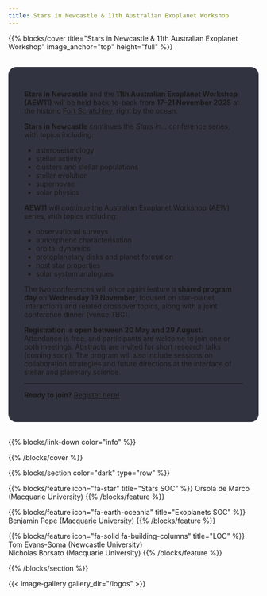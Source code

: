 ```yaml
---
title: Stars in Newcastle & 11th Australian Exoplanet Workshop
---
```


{{% blocks/cover title="Stars in Newcastle & 11th Australian Exoplanet Workshop" image_anchor="top" height="full" %}}

<div style="max-width:800px; margin:2rem auto; background-color: rgba(1, 2, 18, 0.8); padding: 2rem; border-radius: 1rem; text-align: left;">

**Stars in Newcastle** and the **11th Australian Exoplanet Workshop (AEW11)** will be held back-to-back from **17–21 November 2025** at the historic [Fort Scratchley](https://fortscratchley.org.au/), right by the ocean.

**Stars in Newcastle** continues the *Stars in...* conference series, with topics including:

- asteroseismology  
- stellar activity  
- clusters and stellar populations  
- stellar evolution  
- supernovae  
- solar physics  

**AEW11** will continue the Australian Exoplanet Workshop (AEW) series, with topics including:

- observational surveys  
- atmospheric characterisation  
- orbital dynamics  
- protoplanetary disks and planet formation  
- host star properties  
- solar system analogues  

The two conferences will once again feature a **shared program day** on **Wednesday 19 November**, focused on star–planet interactions and related crossover topics, along with a joint conference dinner (venue TBC).

**Registration is open between 20 May and 29 August.**  
Attendance is free, and participants are welcome to join one or both meetings. Abstracts are invited for short research talks (coming soon). The program will also include sessions on collaboration strategies and future directions at the interface of stellar and planetary science.

---

**Ready to join?** [Register here!](https://exoplanets.au/registration/)

</div>

{{% blocks/link-down color="info" %}}

{{% /blocks/cover %}}

{{% blocks/section color="dark" type="row" %}}

{{% blocks/feature icon="fa-star" title="Stars SOC" %}} Orsola de Marco (Macquarie University)
{{% /blocks/feature %}}

{{% blocks/feature icon="fa-earth-oceania" title="Exoplanets SOC" %}} Benjamin Pope (Macquarie University)
{{% /blocks/feature %}}

{{% blocks/feature icon="fa-solid fa-building-columns" title="LOC" %}} Tom Evans-Soma (Newcastle University)  
Nicholas Borsato (Macquarie University)
{{% /blocks/feature %}}

{{% /blocks/section %}}

{{< image-gallery gallery_dir="/logos" >}}
